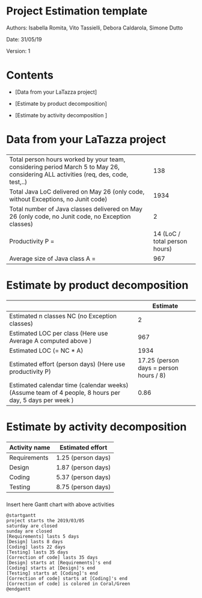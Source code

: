 # Project Estimation  template

Authors: Isabella Romita, Vito Tassielli, Debora Caldarola, Simone Dutto

Date: 31/05/19

Version: 1

# Contents

- [Data from your LaTazza project]

- [Estimate by product decomposition]
- [Estimate by activity decomposition ]



# Data from your LaTazza project

###
|||
| ----------- | ------------------------------- | 
|         Total person hours  worked by your  team, considering period March 5 to May 26, considering ALL activities (req, des, code, test,..)    |138  |             
|Total Java LoC delivered on May 26 (only code, without Exceptions, no Junit code) | 1934 |
| Total number of Java classes delivered on May 26 (only code, no Junit code, no Exception classes)| 2 |
| Productivity P =| 14 (LoC / total person hours) |
|Average size of Java class A = | 967 |

# Estimate by product decomposition



### 

|             | Estimate                        |             
| ----------- | ------------------------------- |  
| Estimated n classes NC (no Exception classes)  |             2                |             
| Estimated LOC per class  (Here use Average A computed above )      |              967              | 
| Estimated LOC (= NC * A) | 1934|
| Estimated effort  (person days) (Here use productivity P)  |            17.25 (person days = person hours / 8)                          |      
| Estimated calendar time (calendar weeks) (Assume team of 4 people, 8 hours per day, 5 days per week ) |          0.86          |               


# Estimate by activity decomposition



### 

|         Activity name    | Estimated effort    |             
| ----------- | ------------------------------- | 
|Requirements | 1.25 (person days) |
|Design | 1.87 (person days) |
|Coding | 5.37 (person days)  |
|Testing | 8.75 (person days) |


###
Insert here Gantt chart with above activities

```plantuml
@startgantt
project starts the 2019/03/05
saturday are closed
sunday are closed
[Requirements] lasts 5 days
[Design] lasts 8 days
[Coding] lasts 22 days
[Testing] lasts 35 days
[Correction of code] lasts 35 days
[Design] starts at [Requirements]'s end
[Coding] starts at [Design]'s end
[Testing] starts at [Coding]'s end
[Correction of code] starts at [Coding]'s end
[Correction of code] is colored in Coral/Green
@endgantt
```

